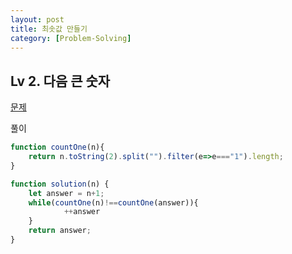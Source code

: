 ```yaml
---
layout: post
title: 최솟값 만들기
category: [Problem-Solving]
---
```


## Lv 2. 다음 큰 숫자

[문제](https://school.programmers.co.kr/learn/courses/30/lessons/12911)

풀이

```js
function countOne(n){
    return n.toString(2).split("").filter(e=>e==="1").length;
}

function solution(n) {
    let answer = n+1;
    while(countOne(n)!==countOne(answer)){
            ++answer
    }
    return answer;
}
``````
